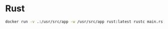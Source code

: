 # Rust

```bash
docker run -v .:/usr/src/app -w /usr/src/app rust:latest rustc main.rs && ./main
```